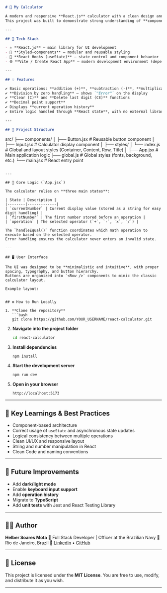 ```markdown
# 🧮 My Calculator

A modern and responsive **React.js** calculator with a clean design and essential math operations.  
This project was built to demonstrate strong understanding of **componentization**, **state management with React Hooks**, and **front-end architecture best practices**.

---

## 🚀 Tech Stack

- ⚛️ **React.js** — main library for UI development  
- 💅 **Styled-components** — modular and reusable styling  
- 🧠 **React Hooks (useState)** — state control and component behavior  
- 🌐 **Vite / Create React App** — modern development environment (depending on your setup)  

---

## 💡 Features

✔️ Basic operations: **addition (+)**, **subtraction (-)**, **multiplication (x)**, and **division (/)**  
✔️ **Division by zero handling** — shows `"Error"` on the display  
✔️ **Clear (C)** and **Delete last digit (CE)** functions  
✔️ **Decimal point support**  
✔️ Displays **current operation history**  
✔️ Entire logic handled through **React state**, with no external libraries  

---

## 🧱 Project Structure

```

src/
├── components/
│   ├── Button.jsx       # Reusable button component
│   ├── Input.jsx        # Calculator display component
│
├── styles/
│   └── index.js         # Global and layout styles (Container, Content, Row, Title)
│
├── App.jsx              # Main application logic
├── global.js            # Global styles (fonts, background, etc.)
└── main.jsx             # React entry point

```

---

## 🧩 Core Logic (`App.jsx`)

The calculator relies on **three main states**:

| State | Description |
|--------|-------------|
| `currentNumber` | Current display value (stored as a string for easy digit handling) |
| `firstNumber` | The first number stored before an operation |
| `operation` | The selected operator (`+`, `-`, `x`, `/`) |

The `handleEqual()` function coordinates which math operation to execute based on the selected operator.  
Error handling ensures the calculator never enters an invalid state.

---

## 🖥️ User Interface

The UI was designed to be **minimalistic and intuitive**, with proper spacing, typography, and button hierarchy.  
Buttons are organized into `<Row />` components to mimic the classic calculator layout.

Example layout:

```


````

## ⚙️ How to Run Locally

1. **Clone the repository**
   ```bash
   git clone https://github.com/YOUR_USERNAME/react-calculator.git
````

2. **Navigate into the project folder**

   ```bash
   cd react-calculator
   ```

3. **Install dependencies**

   ```bash
   npm install
   ```

4. **Start the development server**

   ```bash
   npm run dev
   ```

5. **Open in your browser**

   ```
   http://localhost:5173
   ```

---

## 🧠 Key Learnings & Best Practices

* Component-based architecture
* Correct usage of `useState` and asynchronous state updates
* Logical consistency between multiple operations
* Clean UI/UX and responsive layout
* String and number manipulation in React
* Clean Code and naming conventions

---

## 🧰 Future Improvements

* Add **dark/light mode**
* Enable **keyboard input support**
* Add **operation history**
* Migrate to **TypeScript**
* Add **unit tests** with Jest and React Testing Library

---

## 👨‍💻 Author

**Helber Soares Mota**
🚀 Full Stack Developer | Officer at the Brazilian Navy
📍 Rio de Janeiro, Brazil
🔗 [LinkedIn](https://www.linkedin.com/in/helbersoares) • [GitHub](https://github.com/helberjf)

---

## 🏁 License

This project is licensed under the **MIT License**.
You are free to use, modify, and distribute it as you wish.

---
